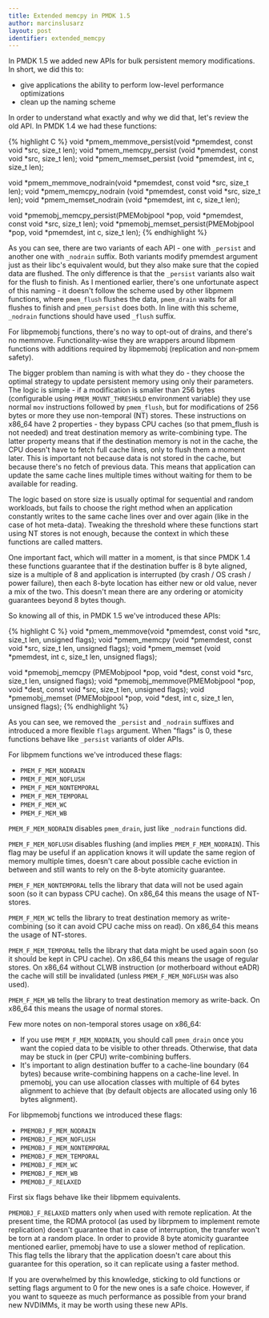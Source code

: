 ```yaml
---
title: Extended memcpy in PMDK 1.5
author: marcinslusarz
layout: post
identifier: extended_memcpy
---
```


In PMDK 1.5 we added new APIs for bulk persistent memory modifications.
In short, we did this to:
 - give applications the ability to perform low-level performance optimizations
 - clean up the naming scheme

In order to understand what exactly and why we did that, let's review the old API.
In PMDK 1.4 we had these functions:

{% highlight C %}
void *pmem_memmove_persist(void *pmemdest, const void *src, size_t len);
void *pmem_memcpy_persist (void *pmemdest, const void *src, size_t len);
void *pmem_memset_persist (void *pmemdest, int c, size_t len);

void *pmem_memmove_nodrain(void *pmemdest, const void *src, size_t len);
void *pmem_memcpy_nodrain (void *pmemdest, const void *src, size_t len);
void *pmem_memset_nodrain (void *pmemdest, int c, size_t len);

void *pmemobj_memcpy_persist(PMEMobjpool *pop, void *pmemdest, const void *src, size_t len);
void *pmemobj_memset_persist(PMEMobjpool *pop, void *pmemdest, int c, size_t len);
{% endhighlight %}

As you can see, there are two variants of each API - one with `_persist` and
another one with `_nodrain` suffix. Both variants modify pmemdest argument just as their
libc's equivalent would, but they also make sure that the copied data are flushed.
The only difference is that the `_persist` variants also wait for the flush to
finish. As I mentioned earlier, there's one unfortunate aspect of this naming -
it doesn't follow the scheme used by other libpmem functions, where
`pmem_flush` flushes the data, `pmem_drain` waits for all flushes to finish
and `pmem_persist` does both. In line with this scheme, `_nodrain` functions
should have used `_flush` suffix.

For libpmemobj functions, there's no way to opt-out of drains, and there's no
memmove. Functionality-wise they are wrappers around libpmem functions with
additions required by libpmemobj (replication and non-pmem safety).

The bigger problem than naming is with what they do - they choose
the optimal strategy to update persistent memory using only their parameters.
The logic is simple - if a modification is smaller than 256 bytes
(configurable using `PMEM_MOVNT_THRESHOLD` environment variable) they use
normal `mov` instructions followed by `pmem_flush`, but for modifications of
256 bytes or more they use non-temporal (NT) stores. These instructions on
x86_64 have 2 properties - they bypass CPU caches (so that pmem_flush is not
needed) and treat destination memory as write-combining type.
The latter property means that if the destination memory is not in the cache,
the CPU doesn't have to fetch full cache lines, only to flush them a moment
later. This is important not because data is not stored in the cache, but
because there's no fetch of previous data.
This means that application can update the same cache lines multiple times
without waiting for them to be available for reading.

The logic based on store size is usually optimal for sequential and random
workloads, but fails to choose the right method when an application constantly writes to
the same cache lines over and over again (like in the case of hot meta-data).
Tweaking the threshold where these functions start using NT stores is not
enough, because the context in which these functions are called matters.

One important fact, which will matter in a moment, is that since PMDK 1.4 these
functions guarantee that if the destination buffer is 8 byte aligned, size is
a multiple of 8 and application is interrupted (by crash / OS crash / power
failure), then each 8-byte location has either new or old value, never a mix of
the two. This doesn't mean there are any ordering or atomicity guarantees
beyond 8 bytes though.

So knowing all of this, in PMDK 1.5 we've introduced these APIs:

{% highlight C %}
void *pmem_memmove(void *pmemdest, const void *src, size_t len, unsigned flags);
void *pmem_memcpy (void *pmemdest, const void *src, size_t len, unsigned flags);
void *pmem_memset (void *pmemdest, int c, size_t len, unsigned flags);

void *pmemobj_memcpy (PMEMobjpool *pop, void *dest, const void *src, size_t len,
		      unsigned flags);
void *pmemobj_memmove(PMEMobjpool *pop, void *dest, const void *src, size_t len,
		      unsigned flags);
void *pmemobj_memset (PMEMobjpool *pop, void *dest, int c, size_t len,
		      unsigned flags);
{% endhighlight %}

As you can see, we removed the `_persist` and `_nodrain` suffixes and
introduced a more flexible `flags` argument.
When "flags" is 0, these functions behave like `_persist` variants of older
APIs.

For libpmem functions we've introduced these flags:
  - `PMEM_F_MEM_NODRAIN`
  - `PMEM_F_MEM_NOFLUSH`
  - `PMEM_F_MEM_NONTEMPORAL`
  - `PMEM_F_MEM_TEMPORAL`
  - `PMEM_F_MEM_WC`
  - `PMEM_F_MEM_WB`

`PMEM_F_MEM_NODRAIN` disables `pmem_drain`, just like `_nodrain` functions
did. 

`PMEM_F_MEM_NOFLUSH` disables flushing (and implies `PMEM_F_MEM_NODRAIN`).
This flag may be useful if an application knows it will update the same region of
memory multiple times, doesn't care about possible cache eviction in between
and still wants to rely on the 8-byte atomicity guarantee.

`PMEM_F_MEM_NONTEMPORAL` tells the library that data will not be used again
soon (so it can bypass CPU cache). On x86_64 this means the usage of NT-stores.

`PMEM_F_MEM_WC` tells the library to treat destination memory as
write-combining (so it can avoid CPU cache miss on read). On x86_64 this
means the usage of NT-stores.

`PMEM_F_MEM_TEMPORAL` tells the library that data might be used again soon
(so it should be kept in CPU cache). On x86_64 this means the usage of regular
stores. On x86_64 without CLWB instruction (or motherboard without eADR)
the cache will still be invalidated (unless `PMEM_F_MEM_NOFLUSH` was also
used).

`PMEM_F_MEM_WB` tells the library to treat destination memory as write-back.
On x86_64 this means the usage of normal stores.

Few more notes on non-temporal stores usage on x86_64:
- If you use `PMEM_F_MEM_NODRAIN`, you should call `pmem_drain` once
  you want the copied data to be visible to other threads. Otherwise,
  that data may be stuck in (per CPU) write-combining buffers.
- It's important to align destination buffer to a cache-line boundary (64 bytes)
  because write-combining happens on a cache-line level.
  In pmemobj, you can use allocation classes with multiple of 64 bytes alignment
  to achieve that (by default objects are allocated using only 16 bytes
  alignment). 

For libpmemobj functions we introduced these flags: 
  - `PMEMOBJ_F_MEM_NODRAIN`
  - `PMEMOBJ_F_MEM_NOFLUSH`
  - `PMEMOBJ_F_MEM_NONTEMPORAL`
  - `PMEMOBJ_F_MEM_TEMPORAL`
  - `PMEMOBJ_F_MEM_WC`
  - `PMEMOBJ_F_MEM_WB`
  - `PMEMOBJ_F_RELAXED`

First six flags behave like their libpmem equivalents.

`PMEMOBJ_F_RELAXED` matters only when used with remote replication.
At the present time, the RDMA protocol (as used by librpmem to implement remote replication)
doesn't guarantee that in case of interruption, the transfer won't be torn
at a random place. In order to provide 8 byte atomicity guarantee mentioned
earlier, pmemobj have to use a slower method of replication. This flag tells
the library that the application doesn't care about this guarantee for
this operation, so it can replicate using a faster method.

If you are overwhelmed by this knowledge, sticking to old functions or setting
flags argument to 0 for the new ones is a safe choice. However, if you want
to squeeze as much performance as possible from your brand new NVDIMMs,
it may be worth using these new APIs.
